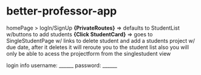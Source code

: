 # better-professor-app
homePage > logIn/SignUp **{PrivateRoutes}**  =>
defaults to StudentList w/buttons to add students **{Click StudentCard}** =>
goes to SingleStudentPage w/ links to delete student and add a students project w/ due date,
after it deletes it will reroute you to the student list
also you will only be able to acess the projectform from the singlestudent view

login info
username: ______
password: ______